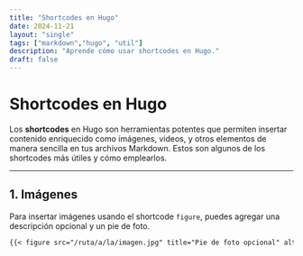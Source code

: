 ```yaml
---
title: "Shortcodes en Hugo"
date: 2024-11-21
layout: "single"
tags: ["markdown","hugo", "util"]
description: "Aprende cómo usar shortcodes en Hugo."
draft: false
---
```


# Shortcodes en Hugo

Los **shortcodes** en Hugo son herramientas potentes que permiten insertar contenido enriquecido como imágenes, videos, y otros elementos de manera sencilla en tus archivos Markdown. Estos son algunos de los shortcodes más útiles y cómo emplearlos.

---

## 1. Imágenes

Para insertar imágenes usando el shortcode `figure`, puedes agregar una descripción opcional y un pie de foto.

```markdown
{{< figure src="/ruta/a/la/imagen.jpg" title="Pie de foto opcional" alt="Texto alternativo" >}}

